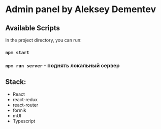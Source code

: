 # Admin panel by Aleksey Dementev

## Available Scripts

In the project directory, you can run:

### `npm start`
### `npm run server` - поднять локальный сервер

## Stack:

- React
- react-redux
- react-router
- formik
- mUI
- Typescript